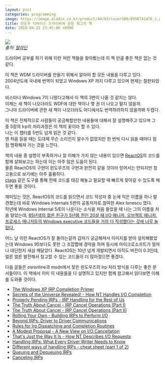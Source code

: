 ```yaml
---
layout: post
categories: programming
image: https://image.aladin.co.kr/product/44/93/cover500/8956741476_1.gif
title: 윈도우 디바이스 드라이버에 관한 최고의 책
date: 2010-04-25 23:45:00 +0900
---
```

![](https://image.aladin.co.kr/product/44/93/cover500/8956741476_1.gif)  
*출처: [알라딘](https://www.aladin.co.kr/shop/wproduct.aspx?ISBN=8956741476&ttbkey=ttbcrazytazo1459001&COPYPaper=1)*

드라이버 공부를 하기 위해 이런 저런 책들을 찾아봤는데 이 책 만큼 좋은 책은 없는 것 같다.

이 책은 WDM 드라이버를 만들기 위해서 알아야 할 모든 내용을 다루고 있다.  
2004년도에 국내에 번역이 되었고 Windows XP 까지 다루고 있으며 현재는 절판되었다.

비스타나 Windows 7이 나왔다고해서 이 책의 3판이 나올 것 같지는 않다.  
이제는 새 책이 나오더라도 WDF에 대한 책이나 몇 권 더 나오고 말지 않을까.  
그나마 드라이버에 관한 새 책이 나오더라도 어디에서도 번역하려하지 않을까봐 두렵다.

이 책은 전체적으로 사람들이 궁금해할만한 내용들에 대해서 잘 설명해주고 있으며 그 중 5장의 Irp의 처리과정은 이 책의 꽃이라 할 수 있다.  
나는 이 챕터를 5번도 넘게 읽은 것 같다.  
맨 처음 읽을 때는 도대체 무슨 소리인지 알수가 없었지만 한 번씩 다시 읽을 때마다 점점 명확해져 가는 것을 느낀다.

책의 내용 중 설명이 부족하거나 잘 이해가 가지 않는 내용이 있으면 [ReactOS](https://reactos.org/)의 코드를 함께 살펴보고는 하는데 이는 아주 많은 도움이 된다.  
물론 ReactOS의 구현이 윈도우즈의 구현과 완전히 같을 것이라 믿어서는 안되지만 참고용으로 보기에는 아주 훌륭하다.  
[ctags](https://en.wikipedia.org/wiki/Ctags#:~:text=Ctags%20is%20a%20programming%20tool,languages%20to%20aid%20code%20comprehension.&text=These%20tags%20allow%20definitions%20to,search%20engine%2C%20or%20other%20utility.) 같은 도구를 통해 전체 코드를 태깅 해놓고 필요할 때 빠르게 찾아갈 수 있도록 해두면 좋을 것이다.

재미있는 것은, ReactOS의 코드를 읽으면서 코드 작성자 중 눈에 익은 이름을 하나 발견했는데 바로 Windows Internals 5판의 공동저자로 참여한 Alex Ionescu 였다.  
작년에 Windows Internal 5/E이 나온다는 소식을 처음 들었을 때 나는 그의 이름을 처음 알았는데, [85년생의 젊은 친구가 5년쯤 전인 20살 때 I/O 매니저, 오브젝트 매니저, 프로세스 매니저등의 Windows executive 코드들을 거의 다 작성했다는 것에 너무 놀랐다.](https://reactos.org/wiki/User:Alex_Ionescu)

어느 날 이런 ReactOS가 잘 돌아는갈까 갑자기 궁금해져서 이미지를 받아 설치해봤었는데 Windows 95보다도 못한 그 조잡함에 경악을 하며 동시에 마이크로소프트가 얼마나 대단한지 새삼 깨달았다.
ReactOS는 10년 넘게 개발되면서 아직도 버전이 0.3인데, 얼른 얼른 발전해서 참고할 수 있는 코드들이 더 많아졌으면 좋겠다.

다음 글들은 osronline과 msdn에서 찾은 윈도우즈의 Irp 처리 방식을 다루는 좋은 문서들이다.
이 책에서 이미 이 내용들을 다 설명하고 있지만 함께 참고해서 읽다보면 이해를 도와줄 것이다.

* [The Windows XP IRP Completion Primer](http://www.opening-windows.com/techart_the_windows_xp_irp_completion_primer.htm)
* [Secrets of the Universe Revealed! - How NT Handles I/O Completion](http://www.osronline.com/article.cfm%5eid=83.htm)
* [Properly Pending IRPs - IRP Handling for the Rest of Us](http://www.osronline.com/article.cfm%5eid=21.htm)
* [The Truth About Cancel - IRP Cancel Operations (Part I)](http://www.osronline.com/article.cfm%5eid=78.htm)
* [The Truth About Cancel - IRP Cancel Operations (Part II)](http://www.osronline.com/article.cfm%5earticle=72.htm)
* [Rolling Your Own - Building IRPs to Perform I/O](http://www.osronline.com/article.cfm%5earticle=87.htm)
* [Beyond IRPs: Driver to Driver Communications](http://www.osronline.com/article.cfm%5earticle=177.htm)
* [Rules for Irp Dispatching and Completion Routines](http://www.osronline.com/article.cfm%5earticle=214.htm)
* [A Modest Proposal - A New View on I/O Cancellation](http://www.osronline.com/article.cfm%5earticle=37.htm)
* [That's Just the Way It Is - How NT Describes I/O Requests](http://www.osronline.com/article.cfm%5earticle=74.htm)
* [Handling IRPs: What Every Driver Writer Needs to Know](https://docs.microsoft.com/en-us/previous-versions/ms810023(v=msdn.10)?redirectedfrom=MSDN)
* [Different ways of handling IRPs - cheat sheet (part 1 of 2)](https://docs.microsoft.com/en-us/windows-hardware/drivers/kernel/different-ways-of-handling-irps-cheat-sheet)
* [Queuing and Dequeuing IRPs](https://docs.microsoft.com/en-us/windows-hardware/drivers/kernel/queuing-and-dequeuing-irps)
* [Canceling IRPs](https://docs.microsoft.com/en-us/windows-hardware/drivers/kernel/canceling-irps)